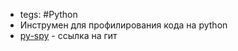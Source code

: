 - tegs: #Python
- Инструмен для профилирования кода на python
- [py-spy](https://github.com/benfred/py-spy) - ссылка на гит